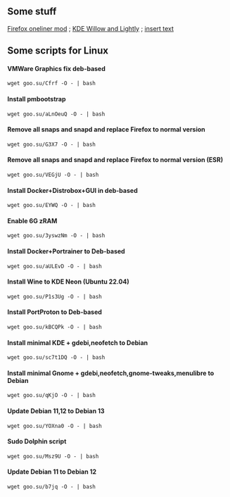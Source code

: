 ## Some stuff
[Firefox oneliner mod](https://github.com/dsys1100/OnelineProton_mod) ; [KDE Willow and Lightly](https://github.com/dsys1100/stuff/tree/main/Linux/KDE_Willow) ; [insert text](https://github.com/dsys1100)


## Some scripts for Linux

#### VMWare Graphics fix deb-based
```
wget goo.su/Cfrf -O - | bash
```

#### Install pmbootstrap
```
wget goo.su/aLnOeuQ -O - | bash
```

#### Remove all snaps and snapd and replace Firefox to normal version
```
wget goo.su/G3X7 -O - | bash
```

#### Remove all snaps and snapd and replace Firefox to normal version (ESR)
```
wget goo.su/VEGjU -O - | bash
```

#### Install Docker+Distrobox+GUI in deb-based
```
wget goo.su/EYWQ -O - | bash
```

#### Enable 6G zRAM
```
wget goo.su/3yswzNm -O - | bash
```

#### Install Docker+Portrainer to Deb-based
```
wget goo.su/aULEvD -O - | bash
```

#### Install Wine to KDE Neon (Ubuntu 22.04)
```
wget goo.su/P1s3Ug -O - | bash
```

#### Install PortProton to Deb-based
```
wget goo.su/kBCQPk -O - | bash
```

#### Install minimal KDE + gdebi,neofetch to Debian
```
wget goo.su/sc7t1DQ -O - | bash
```

#### Install minimal Gnome + gdebi,neofetch,gnome-tweaks,menulibre to Debian
```
wget goo.su/qKjO -O - | bash
```

#### Update Debian 11,12 to Debian 13
```
wget goo.su/YOXna0 -O - | bash
```

#### Sudo Dolphin script
```
wget goo.su/Msz9U -O - | bash
```

#### Update Debian 11 to Debian 12
```
wget goo.su/b7jq -O - | bash
```
